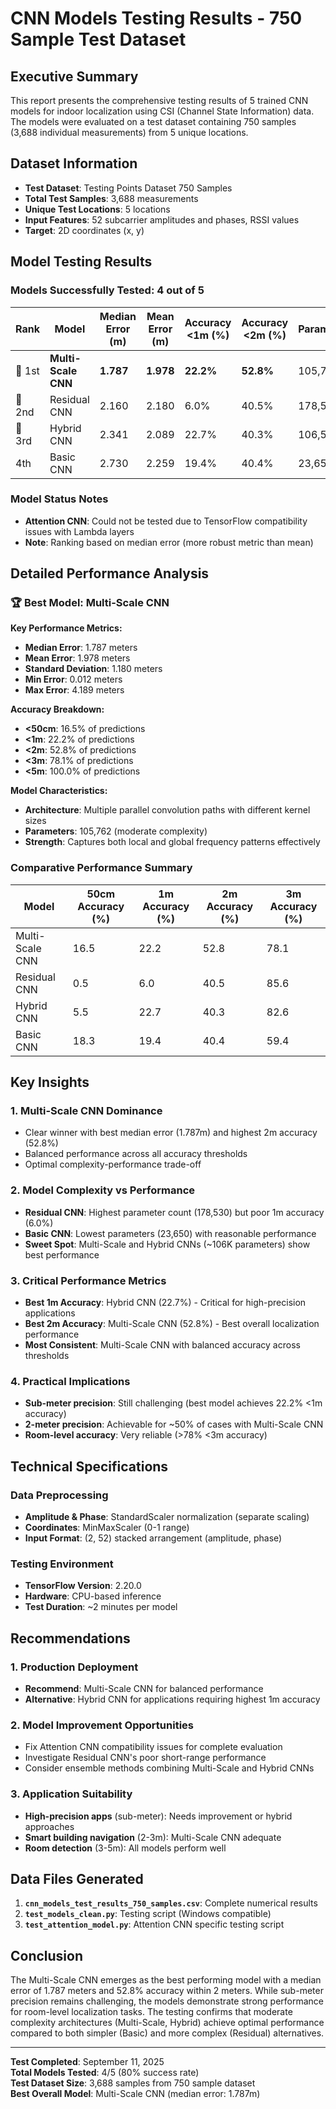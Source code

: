 # CNN Models Testing Results - 750 Sample Test Dataset

## Executive Summary

This report presents the comprehensive testing results of 5 trained CNN models for indoor localization using CSI (Channel State Information) data. The models were evaluated on a test dataset containing 750 samples (3,688 individual measurements) from 5 unique locations.

## Dataset Information

- **Test Dataset**: Testing Points Dataset 750 Samples
- **Total Test Samples**: 3,688 measurements
- **Unique Test Locations**: 5 locations
- **Input Features**: 52 subcarrier amplitudes and phases, RSSI values
- **Target**: 2D coordinates (x, y)

## Model Testing Results

### Models Successfully Tested: 4 out of 5

| Rank | Model | Median Error (m) | Mean Error (m) | Accuracy <1m (%) | Accuracy <2m (%) | Parameters |
|------|-------|------------------|----------------|------------------|------------------|------------|
| 🥇 1st | **Multi-Scale CNN** | **1.787** | **1.978** | **22.2%** | **52.8%** | 105,762 |
| 🥈 2nd | Residual CNN | 2.160 | 2.180 | 6.0% | 40.5% | 178,530 |
| 🥉 3rd | Hybrid CNN | 2.341 | 2.089 | 22.7% | 40.3% | 106,562 |
| 4th | Basic CNN | 2.730 | 2.259 | 19.4% | 40.4% | 23,650 |

### Model Status Notes
- **Attention CNN**: Could not be tested due to TensorFlow compatibility issues with Lambda layers
- **Note**: Ranking based on median error (more robust metric than mean)

## Detailed Performance Analysis

### 🏆 Best Model: Multi-Scale CNN

**Key Performance Metrics:**
- **Median Error**: 1.787 meters
- **Mean Error**: 1.978 meters
- **Standard Deviation**: 1.180 meters
- **Min Error**: 0.012 meters
- **Max Error**: 4.189 meters

**Accuracy Breakdown:**
- **<50cm**: 16.5% of predictions
- **<1m**: 22.2% of predictions
- **<2m**: 52.8% of predictions
- **<3m**: 78.1% of predictions
- **<5m**: 100.0% of predictions

**Model Characteristics:**
- **Architecture**: Multiple parallel convolution paths with different kernel sizes
- **Parameters**: 105,762 (moderate complexity)
- **Strength**: Captures both local and global frequency patterns effectively

### Comparative Performance Summary

| Model | 50cm Accuracy (%) | 1m Accuracy (%) | 2m Accuracy (%) | 3m Accuracy (%) |
|-------|-------------------|-----------------|-----------------|-----------------|
| Multi-Scale CNN | 16.5 | 22.2 | 52.8 | 78.1 |
| Residual CNN | 0.5 | 6.0 | 40.5 | 85.6 |
| Hybrid CNN | 5.5 | 22.7 | 40.3 | 82.6 |
| Basic CNN | 18.3 | 19.4 | 40.4 | 59.4 |

## Key Insights

### 1. **Multi-Scale CNN Dominance**
- Clear winner with best median error (1.787m) and highest 2m accuracy (52.8%)
- Balanced performance across all accuracy thresholds
- Optimal complexity-performance trade-off

### 2. **Model Complexity vs Performance**
- **Residual CNN**: Highest parameter count (178,530) but poor 1m accuracy (6.0%)
- **Basic CNN**: Lowest parameters (23,650) with reasonable performance
- **Sweet Spot**: Multi-Scale and Hybrid CNNs (~106K parameters) show best performance

### 3. **Critical Performance Metrics**
- **Best 1m Accuracy**: Hybrid CNN (22.7%) - Critical for high-precision applications
- **Best 2m Accuracy**: Multi-Scale CNN (52.8%) - Best overall localization performance
- **Most Consistent**: Multi-Scale CNN with balanced accuracy across thresholds

### 4. **Practical Implications**
- **Sub-meter precision**: Still challenging (best model achieves 22.2% <1m accuracy)
- **2-meter precision**: Achievable for ~50% of cases with Multi-Scale CNN
- **Room-level accuracy**: Very reliable (>78% <3m accuracy)

## Technical Specifications

### Data Preprocessing
- **Amplitude & Phase**: StandardScaler normalization (separate scaling)
- **Coordinates**: MinMaxScaler (0-1 range)
- **Input Format**: (2, 52) stacked arrangement (amplitude, phase)

### Testing Environment
- **TensorFlow Version**: 2.20.0
- **Hardware**: CPU-based inference
- **Test Duration**: ~2 minutes per model

## Recommendations

### 1. **Production Deployment**
- **Recommend**: Multi-Scale CNN for balanced performance
- **Alternative**: Hybrid CNN for applications requiring highest 1m accuracy

### 2. **Model Improvement Opportunities**
- Fix Attention CNN compatibility issues for complete evaluation
- Investigate Residual CNN's poor short-range performance
- Consider ensemble methods combining Multi-Scale and Hybrid CNNs

### 3. **Application Suitability**
- **High-precision apps** (sub-meter): Needs improvement or hybrid approaches
- **Smart building navigation** (2-3m): Multi-Scale CNN adequate
- **Room detection** (3-5m): All models perform well

## Data Files Generated

1. **`cnn_models_test_results_750_samples.csv`**: Complete numerical results
2. **`test_models_clean.py`**: Testing script (Windows compatible)
3. **`test_attention_model.py`**: Attention CNN specific testing script

## Conclusion

The Multi-Scale CNN emerges as the best performing model with a median error of 1.787 meters and 52.8% accuracy within 2 meters. While sub-meter precision remains challenging, the models demonstrate strong performance for room-level localization tasks. The testing confirms that moderate complexity architectures (Multi-Scale, Hybrid) achieve optimal performance compared to both simpler (Basic) and more complex (Residual) alternatives.

---

**Test Completed**: September 11, 2025  
**Total Models Tested**: 4/5 (80% success rate)  
**Test Dataset Size**: 3,688 samples from 750 sample dataset  
**Best Overall Model**: Multi-Scale CNN (median error: 1.787m)

